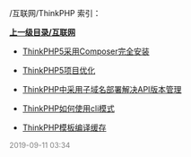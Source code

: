 /互联网/ThinkPHP 索引：


**[上一级目录/互联网](/互联网/index.md)**

- [ThinkPHP5采用Composer完全安装](/互联网/ThinkPHP/ThinkPHP5采用Composer完全安装.md)

- [ThinkPHP5项目优化](/互联网/ThinkPHP/ThinkPHP5项目优化.md)

- [ThinkPHP中采用子域名部署解决API版本管理](/互联网/ThinkPHP/ThinkPHP中采用子域名部署解决API版本管理.md)

- [ThinkPHP如何使用cli模式](/互联网/ThinkPHP/ThinkPHP如何使用cli模式.md)

- [ThinkPHP模板编译缓存](/互联网/ThinkPHP/ThinkPHP模板编译缓存.md)


<font size=2 color='grey'> 2019-09-11 03:34 </font>